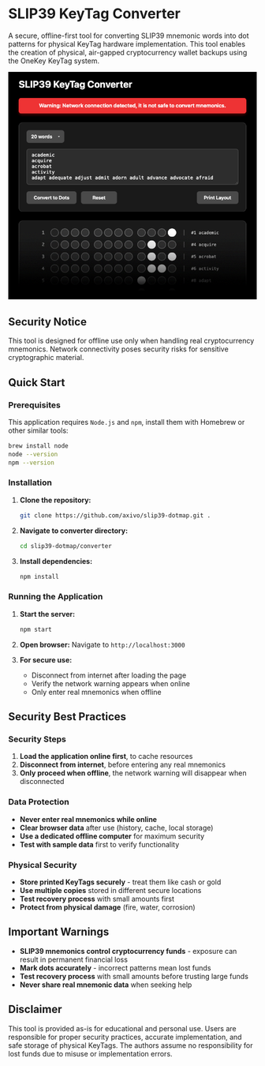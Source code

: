 # SLIP39 KeyTag Converter

A secure, offline-first tool for converting SLIP39 mnemonic words into dot patterns for physical KeyTag hardware implementation. This tool enables the creation of physical, air-gapped cryptocurrency wallet backups using the OneKey KeyTag system.

![SLIP39 KeyTag Converter](../docs/images/converter.png)

## Security Notice

This tool is designed for offline use only when handling real cryptocurrency mnemonics. Network connectivity poses security risks for sensitive cryptographic material.

## Quick Start

### Prerequisites

This application requires `Node.js` and `npm`, install them with Homebrew or other similar tools:

```bash
brew install node
node --version
npm --version
```

### Installation

1. **Clone the repository:**
   ```bash
   git clone https://github.com/axivo/slip39-dotmap.git .
   ```

2. **Navigate to converter directory:**
   ```bash
   cd slip39-dotmap/converter
   ```

3. **Install dependencies:**
   ```bash
   npm install
   ```

### Running the Application

1. **Start the server:**
   ```bash
   npm start
   ```

2. **Open browser:**
   Navigate to `http://localhost:3000`

3. **For secure use:**
   - Disconnect from internet after loading the page
   - Verify the network warning appears when online
   - Only enter real mnemonics when offline

## Security Best Practices

### Security Steps

1. **Load the application online first**, to cache resources
2. **Disconnect from internet**, before entering any real mnemonics
3. **Only proceed when offline**, the network warning will disappear when disconnected

### Data Protection

- **Never enter real mnemonics while online**
- **Clear browser data** after use (history, cache, local storage)
- **Use a dedicated offline computer** for maximum security
- **Test with sample data** first to verify functionality

### Physical Security

- **Store printed KeyTags securely** - treat them like cash or gold
- **Use multiple copies** stored in different secure locations
- **Test recovery process** with small amounts first
- **Protect from physical damage** (fire, water, corrosion)

## Important Warnings

- **SLIP39 mnemonics control cryptocurrency funds** - exposure can result in permanent financial loss
- **Mark dots accurately** - incorrect patterns mean lost funds
- **Test recovery process** with small amounts before trusting large funds
- **Never share real mnemonic data** when seeking help

## Disclaimer

This tool is provided as-is for educational and personal use. Users are responsible for proper security practices, accurate implementation, and safe storage of physical KeyTags. The authors assume no responsibility for lost funds due to misuse or implementation errors.
